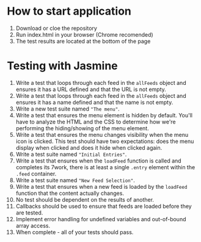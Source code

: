 # How to start application
1. Download or cloe the repository
2. Run index.html in your browser (Chrome recomended)
3. The test results are located at the bottom of the page


# Testing with Jasmine


1. Write a test that loops through each feed in the `allFeeds` object and ensures it has a URL defined and that the URL is not empty.
2. Write a test that loops through each feed in the `allFeeds` object and ensures it has a name defined and that the name is not empty.
3. Write a new test suite named `"The menu"`.
4. Write a test that ensures the menu element is hidden by default. You'll have to analyze the HTML and the CSS to determine how we're performing the hiding/showing of the menu element.
5. Write a test that ensures the menu changes visibility when the menu icon is clicked. This test should have two expectations: does the menu display when clicked and does it hide when clicked again.
6. Write a test suite named `"Initial Entries"`.
4. Write a test that ensures when the `loadFeed` function is called and completes its 7work, there is at least a single `.entry` element within the `.feed` container.
5. Write a test suite named `"New Feed Selection"`.
816. Write a test that ensures when a new feed is loaded by the `loadFeed` function that the content actually changes.
9. No test should be dependent on the results of another.
10. Callbacks should be used to ensure that feeds are loaded before they are tested.
11. Implement error handling for undefined variables and out-of-bound array access.
12. When complete - all of your tests should pass. 
